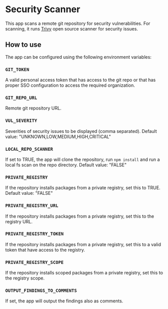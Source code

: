<!--
SPDX-FileCopyrightText: 2024 grow platform GmbH

SPDX-License-Identifier: MIT
-->

# Security Scanner

This app scans a remote git repository for security vulnerabilities.
For scanning, it runs [Trivy](https://aquasecurity.github.io/trivy/v0.41/) open source scanner for security issues.

## How to use

The app can be configured using the following environment variables:

### `GIT_TOKEN`
A valid personal access token that has access to the git repo or that has proper SSO configuration to access the required organization.

### `GIT_REPO_URL`
Remote git repository URL.

### `VUL_SEVERITY`
Severities of security issues to be displayed (comma separated).
Default value: "UNKNOWN,LOW,MEDIUM,HIGH,CRITICAL"

### `LOCAL_REPO_SCANNER`
If set to TRUE, the app will clone the repository, run `npm install` and run a local fs scan on the repo directory.
Default value: "FALSE"

### `PRIVATE_REGISTRY`
If the repository installs packages from a private registry, set this to TRUE.
Default value: "FALSE"

### `PRIVATE_REGISTRY_URL`
If the repository installs packages from a private registry, set this to the registry URL.

### `PRIVATE_REGISTRY_TOKEN`
If the repository installs packages from a private registry, set this to a valid token that have access to the registry.

### `PRIVATE_REGISTRY_SCOPE`
If the repository installs scoped packages from a private registry, set this to the registry scope.

### `OUTPUT_FINDINGS_TO_COMMENTS`
If set, the app will output the findings also as comments.
